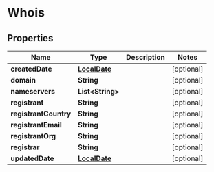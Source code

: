 # Whois

## Properties
Name | Type | Description | Notes
------------ | ------------- | ------------- | -------------
**createdDate** | [**LocalDate**](LocalDate.md) |  |  [optional]
**domain** | **String** |  |  [optional]
**nameservers** | **List&lt;String&gt;** |  |  [optional]
**registrant** | **String** |  |  [optional]
**registrantCountry** | **String** |  |  [optional]
**registrantEmail** | **String** |  |  [optional]
**registrantOrg** | **String** |  |  [optional]
**registrar** | **String** |  |  [optional]
**updatedDate** | [**LocalDate**](LocalDate.md) |  |  [optional]
